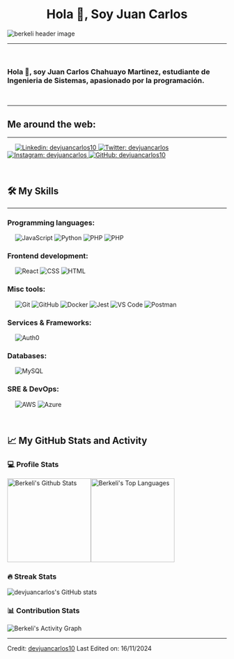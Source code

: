 <h1 align="center">Hola 👋, Soy Juan Carlos</h1>

<img src="https://images.unsplash.com/photo-1607798748738-b15c40d33d57?q=80&w=1470&auto=format&fit=crop&ixlib=rb-4.0.3&ixid=M3wxMjA3fDB8MHxwaG90by1wYWdlfHx8fGVufDB8fHx8fA%3D%3D" align="center" alt="berkeli header image">

-------------------
&emsp;
<h3 align="left">Hola 👋, soy Juan Carlos Chahuayo Martinez, estudiante de Ingenieria de Sistemas, apasionado por la programación.</h3>
&emsp;

-------------------
## Me around the web:
-------------------


&emsp;
<a href="https://www.linkedin.com/in/devjuancarlos10/">
    ![Linkedin: devjuancarlos10](https://img.shields.io/badge/-devjuancarlos10-blue?style=flat-square&logo=Linkedin&logoColor=white)
</a>
<a href="https://x.com/devjuancarlos">
    ![Twitter: devjuancarlos](https://img.shields.io/twitter/follow/devjuancarlos?style=social)
</a>
<a href="https://www.instagram.com/devjuancarlos/">
    ![Instagram: devjuancarlos](https://img.shields.io/badge/-devjuancarlos-000?&logo=Instagram)
</a>
<a href="https://github.com/devjuancarlos10">
    ![GitHub: devjuancarlos10](https://img.shields.io/github/followers/devjuancarlos10?label=follow&style=social)
</a>


&emsp;

## 🛠️ My Skills
-------------------
### Programming languages:
&emsp;
![JavaScript](https://img.shields.io/badge/-JavaScript-000?&logo=JavaScript)
![Python](https://img.shields.io/badge/-Python-000?&logo=Python)
![PHP](https://img.shields.io/badge/-PHP-000?&logo=PHP)
![PHP](https://img.shields.io/badge/-C++-000?&logo=C++)
### Frontend development:
&emsp;
![React](https://img.shields.io/badge/-React-000?&logo=React)
![CSS](https://img.shields.io/badge/-CSS-000?&logo=CSS3)
![HTML](https://img.shields.io/badge/-HTML-000?&logo=HTML5)
### Misc tools:
&emsp;
![Git](https://img.shields.io/badge/-Git-000?&logo=Git)
![GitHub](https://img.shields.io/badge/-GitHub-000?&logo=GitHub)
![Docker](https://img.shields.io/badge/-Docker-000?&logo=Docker)
![Jest](https://img.shields.io/badge/-Jest-000?&logo=Jest)
![VS Code](https://img.shields.io/badge/-VS%20Code-000?&logo=Visual-Studio-Code)
![Postman](https://img.shields.io/badge/-Postman-000?&logo=Postman)

### Services & Frameworks: 
&emsp;
![Auth0](https://img.shields.io/badge/-Auth0-000?&logo=Auth0)


### Databases:
&emsp;
![MySQL](https://img.shields.io/badge/-MySQL-000?&logo=MySQL)


### SRE & DevOps:
&emsp;
![AWS](https://img.shields.io/badge/-AWS-000?&logo=Amazon-AWS)
![Azure](https://img.shields.io/badge/-Azure-000?&logo=Microsoft-Azure)


&emsp;

## 📈 My GitHub Stats and Activity

### 💻 Profile Stats

<img alt="Berkeli's Github Stats" src="https://github-readme-stats.vercel.app/api/?username=devjuancarlos10&show_icons=true&include_all_commits=true&count_private=true&theme=react&hide_border=true&bg_color=1F222E&title_color=F85D7F&icon_color=F8D866" height="192px"/><img alt="Berkeli's Top Languages" src="https://github-readme-stats.vercel.app/api/top-langs/?username=devjuancarlos10&langs_count=8&layout=compact&theme=react&hide_border=true&bg_color=1F222E&title_color=F85D7F&icon_color=F8D866" height="192px"/>


### 🔥 Streak Stats

![devjuancarlos's GitHub stats](https://github-readme-streak-stats.herokuapp.com/?user=devjuancarlos10&theme=tokyonight)

### 📊 Contribution Stats

<img alt="Berkeli's Activity Graph" src="https://github-readme-activity-graph.cyclic.app/graph/?username=devjuancarlos10&bg_color=1F222E&color=F8D866&line=F85D7F&point=FFFFFF&hide_border=true" />

------
Credit: [devjuancarlos10](https://github.com/devjuancarlos10)
Last Edited on: 16/11/2024
